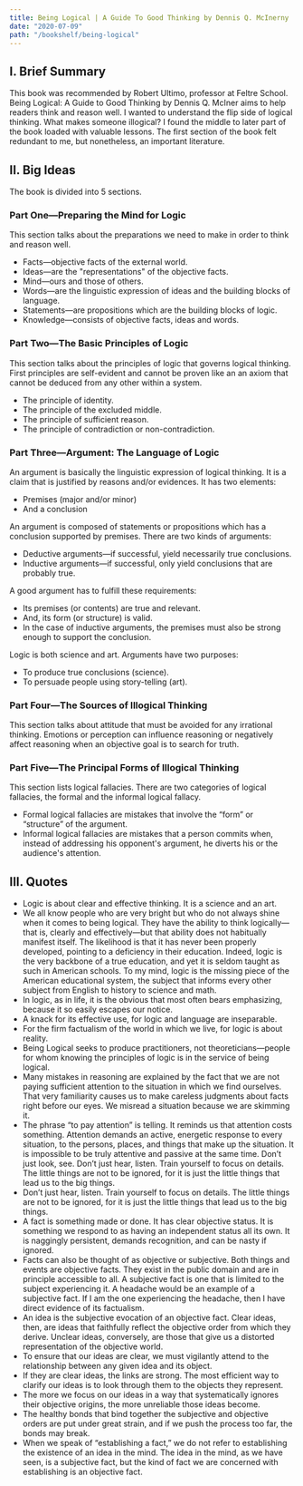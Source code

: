 ```yaml
---
title: Being Logical | A Guide To Good Thinking by Dennis Q. McInerny
date: "2020-07-09"
path: "/bookshelf/being-logical"
---
```


## I. Brief Summary

This book was recommended by Robert Ultimo, professor at Feltre School. Being Logical: A Guide to Good Thinking by Dennis Q. McIner aims to help readers think and reason well. I wanted to understand the flip side of logical thinking. What makes someone illogical? I found the middle to later part of the book loaded with valuable lessons. The first section of the book felt redundant to me, but nonetheless, an important literature.

## II. Big Ideas

The book is divided into 5 sections.

### Part One—Preparing the Mind for Logic
This section talks about the preparations we need to make in order to think and reason well.
* Facts—objective facts of the external world.
* Ideas—are the "representations" of the objective facts.
* Mind—ours and those of others.
* Words—are the linguistic expression of ideas and the building blocks of language.
* Statements—are propositions which are the building blocks of logic.
* Knowledge—consists of objective facts, ideas and words.

### Part Two—The Basic Principles of Logic
This section talks about the principles of logic that governs logical thinking. First principles are self-evident and cannot be proven like an an axiom that cannot be deduced from any other within a system.

* The principle of identity.
* The principle of the excluded middle.
* The principle of sufficient reason.
* The principle of contradiction or non-contradiction.

### Part Three—Argument: The Language of Logic
An argument is basically the linguistic expression of logical thinking. It is a claim that is justified by reasons and/or evidences. It has two elements:
* Premises (major and/or minor)
* And a conclusion

An argument is composed of statements or propositions which has a conclusion supported by premises. There are two kinds of arguments:

* Deductive arguments—if successful, yield necessarily true conclusions.
* Inductive arguments—if successful, only yield conclusions that are probably true.

A good argument has to fulfill these requirements:
* Its premises (or contents) are true and relevant.
* And, its form (or structure) is valid.
* In the case of inductive arguments, the premises must also be strong enough to support the conclusion.

Logic is both science and art. Arguments have two purposes:
* To produce true conclusions (science).
* To persuade people using story-telling (art).

### Part Four—The Sources of Illogical Thinking
This section talks about attitude that must be avoided for any irrational thinking. Emotions or perception can influence reasoning or negatively affect reasoning when an objective goal is to search for truth.

### Part Five—The Principal Forms of Illogical Thinking
This section lists logical fallacies. There are two categories of logical fallacies, the formal and the informal logical fallacy.

* Formal logical fallacies are mistakes that involve the “form” or “structure” of the argument.
* Informal logical fallacies are mistakes that a person commits when, instead of addressing his opponent's argument, he diverts his or the audience's attention.

## III. Quotes
- Logic is about clear and effective thinking. It is a science and an art.
- We all know people who are very bright but who do not always shine when it comes to being logical. They have the ability to think logically—that is, clearly and effectively—but that ability does not habitually manifest itself. The likelihood is that it has never been properly developed, pointing to a deficiency in their education. Indeed, logic is the very backbone of a true education, and yet it is seldom taught as such in American schools. To my mind, logic is the missing piece of the American educational system, the subject that informs every other subject from English to history to science and math.
- In logic, as in life, it is the obvious that most often bears emphasizing, because it so easily escapes our notice.
- A knack for its effective use, for logic and language are inseparable.
- For the firm factualism of the world in which we live, for logic is about reality.
- Being Logical seeks to produce practitioners, not theoreticians—people for whom knowing the principles of logic is in the service of being logical.
- Many mistakes in reasoning are explained by the fact that we are not paying sufficient attention to the situation in which we find ourselves. That very familiarity causes us to make careless judgments about facts right before our eyes. We misread a situation because we are skimming it.
- The phrase “to pay attention” is telling. It reminds us that attention costs something. Attention demands an active, energetic response to every situation, to the persons, places, and things that make up the situation. It is impossible to be truly attentive and passive at the same time. Don’t just look, see. Don’t just hear, listen. Train yourself to focus on details. The little things are not to be ignored, for it is just the little things that lead us to the big things.
- Don’t just hear, listen. Train yourself to focus on details. The little things are not to be ignored, for it is just the little things that lead us to the big things.
- A fact is something made or done. It has clear objective status. It is something we respond to as having an independent status all its own. It is naggingly persistent, demands recognition, and can be nasty if ignored.
- Facts can also be thought of as objective or subjective. Both things and events are objective facts. They exist in the public domain and are in principle accessible to all. A subjective fact is one that is limited to the subject experiencing it. A headache would be an example of a subjective fact. If I am the one experiencing the headache, then I have direct evidence of its factualism.
- An idea is the subjective evocation of an objective fact. Clear ideas, then, are ideas that faithfully reflect the objective order from which they derive. Unclear ideas, conversely, are those that give us a distorted representation of the objective world.
- To ensure that our ideas are clear, we must vigilantly attend to the relationship between any given idea and its object. 
- If they are clear ideas, the links are strong. The most efficient way to clarify our ideas is to look through them to the objects they represent.
- The more we focus on our ideas in a way that systematically ignores their objective origins, the more unreliable those ideas become.
- The healthy bonds that bind together the subjective and objective orders are put under great strain, and if we push the process too far, the bonds may break.
- When we speak of “establishing a fact,” we do not refer to establishing the existence of an idea in the mind. The idea in the mind, as we have seen, is a subjective fact, but the kind of fact we are concerned with establishing is an objective fact.